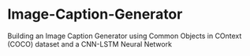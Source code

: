 # Image-Caption-Generator
Building an Image Caption Generator using Common Objects in COntext (COCO) dataset and a CNN-LSTM Neural Network
